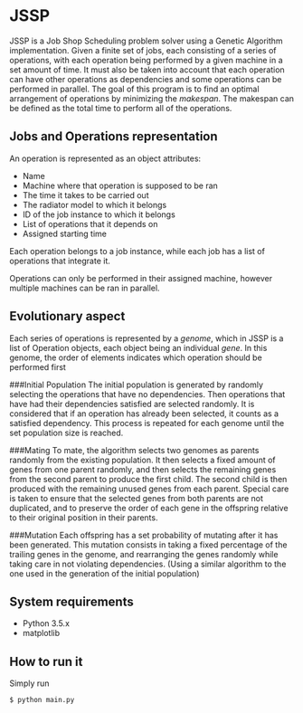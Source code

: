 JSSP
===================

JSSP is a Job Shop Scheduling problem solver using a Genetic Algorithm implementation. Given a finite set of jobs, each consisting of a series of operations, with each operation being performed by a given machine in a set amount of time. It must also be taken into account that each operation can have other operations as dependencies and some operations can be performed in parallel. The goal of this program is to find an optimal arrangement of operations by minimizing the *makespan*. The makespan can be defined as the total time to perform all of the operations.


Jobs and Operations representation
-------------
An operation is represented as an object attributes:
 - Name
 - Machine where that operation is supposed to be ran
 - The time it takes to be carried out
 - The radiator model to which it belongs
 - ID of the job instance to which it belongs
 - List of operations that it depends on
 - Assigned starting time

Each operation belongs to a job instance, while each job has a list of operations that integrate it.

Operations can only be performed in their assigned machine, however multiple machines can be ran in parallel.

Evolutionary aspect
-------------
Each series of operations is represented by a *genome*, which in JSSP is a list of Operation objects, each object being an individual *gene*. In this genome, the order of elements indicates which operation should be performed first

###Initial Population
The initial population is generated by randomly selecting the operations that have no dependencies. Then operations that have had their dependencies satisfied are selected randomly. It is considered that if an operation has already been selected, it counts as a satisfied dependency. This process is repeated for each genome until the set population size is reached.

###Mating
To mate, the algorithm selects two genomes as parents randomly from the existing population. It then selects a fixed amount of genes from one parent randomly, and then selects the remaining genes from the second parent to produce the first child. The second child is then produced with the remaining unused genes from each parent.
Special care is taken to ensure that the selected genes from both parents are not duplicated, and to preserve the order of each gene in the offspring relative to their original position in their parents.

###Mutation
Each offspring has a set probability of mutating after it has been generated. This mutation consists in taking a fixed percentage of the trailing genes in the genome, and rearranging the genes randomly while taking care in not violating dependencies. (Using a similar algorithm to the one used in the generation of the initial population)

System requirements
-------------

 - Python 3.5.x
 - matplotlib

How to run it
-------------
Simply run

    $ python main.py

